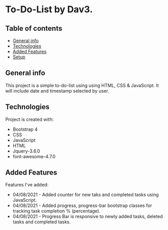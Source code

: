 # To-Do-List by Dav3.
## Table of contents
* [General info](#general-info)
* [Technologies](#technologies)
* [Added Features](#added-features)
* [Setup](#setup)

## General info
This project is a simple to-do-list using using HTML, CSS & JavaScript.
It will include date and timestamp selected by user.
	
## Technologies
Project is created with:
* Bootstrap 4
* CSS
* JavaScript
* HTML
* Jquery-3.6.0
* font-awesome-4.7.0

## Added Features
Features I've added:
* 04/08/2021 - Added counter for new taks and completed tasks using JavaScript.
* 04/08/2021 - Added progress, progress-bar bootstrap classes for tracking task completion % (percentage).
* 04/08/2021 - Progress Bar is responsive to newly added tasks, deleted tasks and completed tasks.


